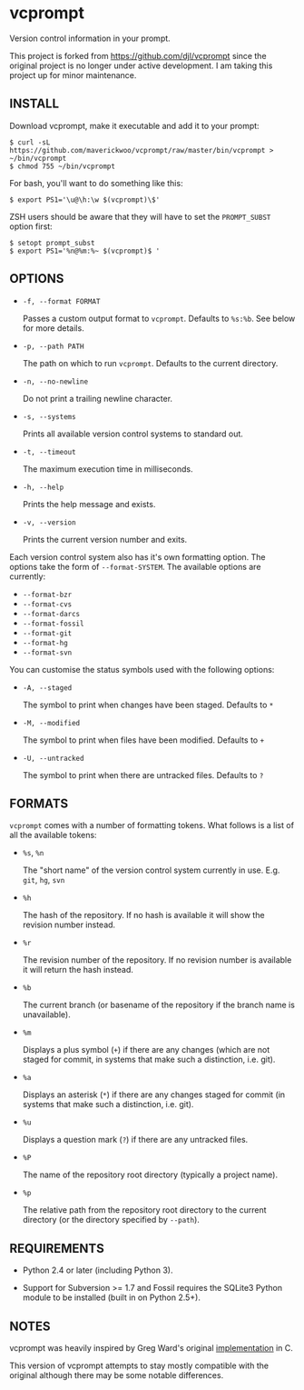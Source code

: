 vcprompt
========

Version control information in your prompt.

This project is forked from https://github.com/djl/vcprompt since the original
project is no longer under active development. I am taking this project up for
minor maintenance.


INSTALL
-------

Download vcprompt, make it executable and add it to your prompt:

    $ curl -sL https://github.com/maverickwoo/vcprompt/raw/master/bin/vcprompt > ~/bin/vcprompt
    $ chmod 755 ~/bin/vcprompt

For bash, you'll want to do something like this:

    $ export PS1='\u@\h:\w $(vcprompt)\$'

ZSH users should be aware that they will have to set the
`PROMPT_SUBST` option first:

    $ setopt prompt_subst
    $ export PS1='%n@%m:%~ $(vcprompt)$ '



OPTIONS
-------

* `-f, --format FORMAT`

  Passes a custom output format to `vcprompt`. Defaults to `%s:%b`.
  See below for more details.

* `-p, --path PATH`

  The path on which to run `vcprompt`. Defaults to the current
  directory.

* `-n, --no-newline`

  Do not print a trailing newline character.

* `-s, --systems`

  Prints all available version control systems to standard out.

* `-t, --timeout`

  The maximum execution time in milliseconds.

* `-h, --help`

  Prints the help message and exists.

* `-v, --version`

  Prints the current version number and exits.


Each version control system also has it's own formatting option.
The options take the form of `--format-SYSTEM`.
The available options are currently:

* `--format-bzr`
* `--format-cvs`
* `--format-darcs`
* `--format-fossil`
* `--format-git`
* `--format-hg`
* `--format-svn`

You can customise the status symbols used with the following options:

* `-A, --staged`

  The symbol to print when changes have been staged. Defaults to `*`

* `-M, --modified`

  The symbol to print when files have been modified. Defaults to `+`

* `-U, --untracked`

  The symbol to print when there are untracked files. Defaults to `?`



FORMATS
-------

`vcprompt` comes with a number of formatting tokens. What follows is a
list of all the available tokens:

* `%s`, `%n`

  The "short name" of the version control system currently in
  use. E.g. `git`, `hg`, `svn`

* `%h`

  The hash of the repository. If no hash is available it will show the
  revision number instead.

* `%r`

  The revision number of the repository. If no revision number is
  available it will return the hash instead.

* `%b`

  The current branch (or basename of the repository if the branch name
  is unavailable).

* `%m`

  Displays a plus symbol (`+`) if there are any changes (which are not
  staged for commit, in systems that make such a distinction, i.e. git).

* `%a`

  Displays an asterisk (`*`) if there are any changes staged for commit
  (in systems that make such a distinction, i.e. git).

* `%u`

  Displays a question mark (`?`) if there are any untracked files.

* `%P`

  The name of the repository root directory (typically a project name).

* `%p`

  The relative path from the repository root directory to the current
  directory (or the directory specified by `--path`).



REQUIREMENTS
------------

* Python 2.4 or later (including Python 3).

* Support for Subversion >= 1.7 and Fossil requires the SQLite3 Python
  module to be installed (built in on Python 2.5+).



NOTES
-----

vcprompt was heavily inspired by Greg Ward's original
[implementation][vcprompt] in C.

This version of vcprompt attempts to stay mostly compatible with the
original although there may be some notable differences.

[vcprompt]: http://vc.gerg.ca/hg/vcprompt/
